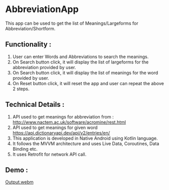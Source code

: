 # AbbreviationApp
This app can be used to get the list of Meanings/Largeforms for Abbreviation/Shortform.

## Functionality :
1. User can enter Words and Abbreviations to search the meanings.
2. On Search button click, it will display the list of largeforms for the abbreviation provided by user.
3. On Search button click, it will display the list of meanings for the word provided by user.
4. On Reset button click, it will reset the app and user can repeat the above 2 steps.


## Technical Details :
1. API used to get meanings for abbreviation from : http://www.nactem.ac.uk/software/acromine/rest.html
2. API used to get meanings for given word https://api.dictionaryapi.dev/api/v2/entries/en/<word>
3. This application is developed in Native Android using Kotlin language.
4. It follows the MVVM architecture and uses Live Data, Coroutines, Data Binding etc.
5. It uses Retrofit for network API call.

## Demo :

[Output.webm](https://github.com/vennamprasad/Dictionary-Abbrevitaions/blob/main/app/tcs-task-for-albertsons-account.webm)
